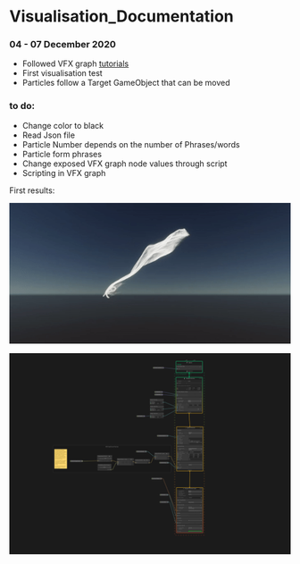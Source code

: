 # Visualisation_Documentation

### 04 - 07 December 2020 

- Followed VFX graph [tutorials](https://youtu.be/keVozyJAIUM)
- First visualisation test
- Particles follow a Target GameObject that can be moved 

### to do:
- Change color to black
- Read Json file
- Particle Number depends on the number of Phrases/words
- Particle form phrases 
- Change exposed VFX graph node values through script
- Scripting in VFX graph 

First results: 

<img src="img/vis_1.gif" width="950px">

![](img/vfx_graph_1.PNG)
